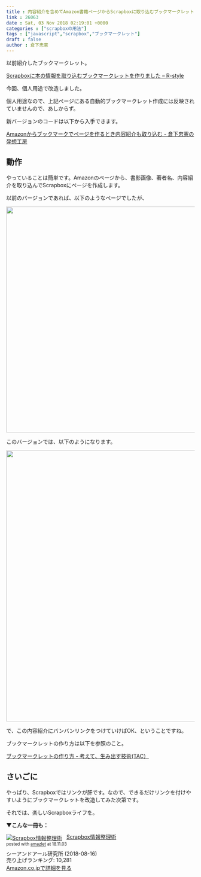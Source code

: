 ```yaml
---
title : 内容紹介を含めてAmazon書籍ページからScrapboxに取り込むブックマークレット
link : 26063
date : Sat, 03 Nov 2018 02:19:01 +0000
categories : ["scrapboxの用法"]
tags : ["javascript","scrapbox","ブックマークレット"]
draft : false
author : 倉下忠憲
---
```


以前紹介したブックマークレット。

<a href="https://rashita.net/blog/?p=24448">Scrapboxに本の情報を取り込むブックマークレットを作りました – R-style</a>

今回、個人用途で改造しました。

個人用途なので、上記ページにある自動的ブックマークレット作成には反映されていませんので、あしからず。

新バージョンのコードは以下から入手できます。

<a href="https://scrapbox.io/rashitamemo/Amazon%E3%81%8B%E3%82%89%E3%83%96%E3%83%83%E3%82%AF%E3%83%9E%E3%83%BC%E3%82%AF%E3%81%A7%E3%83%9A%E3%83%BC%E3%82%B8%E3%82%92%E4%BD%9C%E3%82%8B%E3%81%A8%E3%81%8D%E5%86%85%E5%AE%B9%E7%B4%B9%E4%BB%8B%E3%82%82%E5%8F%96%E3%82%8A%E8%BE%BC%E3%82%80">Amazonからブックマークでページを作るとき内容紹介も取り込む - 倉下忠憲の発想工房</a>

<h2>動作</h2>

やっていることは簡単です。Amazonのページから、書影画像、著者名、内容紹介を取り込んでScrapboxにページを作成します。

以前のバージョンであれば、以下のようなページでしたが、

<a href="https://rashita.net/blog/?attachment_id=26064" rel="attachment wp-att-26064"><img src="https://rashita.net/blog/wp-content/uploads/2018/11/screenshot-18.png" alt="" width="1094" height="604" class="alignnone size-full wp-image-26064" /></a>

このバージョンでは、以下のようになります。

<a href="https://rashita.net/blog/?attachment_id=26065" rel="attachment wp-att-26065"><img src="https://rashita.net/blog/wp-content/uploads/2018/11/screenshot-19.png" alt="" width="1092" height="725" class="alignnone size-full wp-image-26065" /></a>

で、この内容紹介にバンバンリンクをつけていけばOK、ということですね。

ブックマークレットの作り方は以下を参照のこと。

<a href="https://scrapbox.io/thinkandcreateteck/%E3%83%96%E3%83%83%E3%82%AF%E3%83%9E%E3%83%BC%E3%82%AF%E3%83%AC%E3%83%83%E3%83%88%E3%81%AE%E4%BD%9C%E3%82%8A%E6%96%B9">ブックマークレットの作り方 - 考えて、生み出す技術(TAC）</a>

<h2>さいごに</h2>

やっぱり、Scrapboxではリンクが肝です。なので、できるだけリンクを付けやすいようにブックマークレットを改造してみた次第です。

それでは、楽しいScrapboxライフを。

<strong>▼こんな一冊も：</strong>

<div class="amazlet-box" style="margin-bottom:0px;"><div class="amazlet-image" style="float:left;margin:0px 12px 1px 0px;"><a href="http://www.amazon.co.jp/exec/obidos/ASIN/B07GJFBWWZ/rashita1000-22/ref=nosim/" name="amazletlink" target="_blank"><img src="https://images-fe.ssl-images-amazon.com/images/I/51yMZ%2BQU40L._SL160_.jpg" alt="Scrapbox情報整理術" style="border: none;" /></a></div><div class="amazlet-info" style="line-height:120%; margin-bottom: 10px"><div class="amazlet-name" style="margin-bottom:10px;line-height:120%"><a href="http://www.amazon.co.jp/exec/obidos/ASIN/B07GJFBWWZ/rashita1000-22/ref=nosim/" name="amazletlink" target="_blank">Scrapbox情報整理術</a><div class="amazlet-powered-date" style="font-size:80%;margin-top:5px;line-height:120%">posted with <a href="http://www.amazlet.com/" title="amazlet" target="_blank">amazlet</a> at 18.11.03</div></div><div class="amazlet-detail">シーアンドアール研究所 (2018-08-16)<br />売り上げランキング: 10,281<br /></div><div class="amazlet-sub-info" style="float: left;"><div class="amazlet-link" style="margin-top: 5px"><a href="http://www.amazon.co.jp/exec/obidos/ASIN/B07GJFBWWZ/rashita1000-22/ref=nosim/" name="amazletlink" target="_blank">Amazon.co.jpで詳細を見る</a></div></div></div><div class="amazlet-footer" style="clear: left"></div></div>


